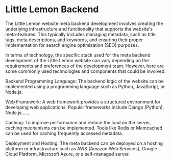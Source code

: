 # Little Lemon Backend
The Little Lemon website meta backend development involves creating the underlying infrastructure and functionality that supports the website's meta-features. This typically includes managing metadata, such as title tags, meta descriptions, and keywords, and ensuring their proper implementation for search engine optimization (SEO) purposes.

In terms of technology, the specific stack used for the meta backend development of the Little Lemon website can vary depending on the requirements and preferences of the development team. However, here are some commonly used technologies and components that could be involved:

Backend Programming Language: The backend logic of the website can be implemented using a programming language such as Python, JavaScript, or Node.js.

Web Framework: A web framework provides a structured environment for developing web applications. Popular frameworks include Django (Python), Node.js.......

Caching: To improve performance and reduce the load on the server, caching mechanisms can be implemented. Tools like Redis or Memcached can be used for caching frequently accessed metadata.

Deployment and Hosting: The meta backend can be deployed on a hosting platform or infrastructure such as AWS (Amazon Web Services), Google Cloud Platform, Microsoft Azure, or a self-managed server.
